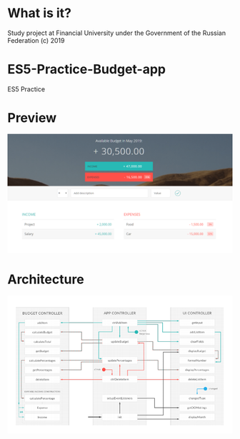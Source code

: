 # What is it?

Study project at Financial University under the Government of the Russian Federation (c) 2019


# ES5-Practice-Budget-app
ES5 Practice

# Preview
![Image of this project](https://github.com/ArtyomPerederiy/ES5-Practice-Budget-app/blob/master/preview.png?raw=true)

# Architecture
![Architecture](https://github.com/ArtyomPerederiy/ES5-Practice-Budget-app/blob/master/architecture.png?raw=true)
